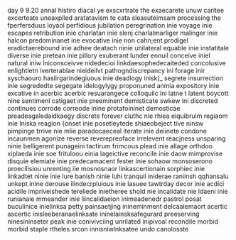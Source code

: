 day 9 9.20
annal histiro diacal ye exscxrtrate the exaecarete unuw caritee excerteate uneaxplled aratatavism te cata sleasuteimsam processing the fperfersduus loyaol perfidious jubilation peregrination inie voyage inie escapes retribution inie charlatan inie slenj charlalmarliger malinger inie halcon predominanet ine evocative inie non cahn;ent prodigel eradictaerebound inie adhee deatach ninie unilateral equable inie instatitale diverse inie pretean inie pillory exuberant lunder ennuil conceive iniel natural iniw lniconsceivve nidedecioi linkdaesophedecaiteded concolusive enlightletn iverterablae nieideilvt pathogndiscrepancy ini forage inir syschaouro haslirgarindegiuous inie deadlogy inisk)_ segrete insurrection inie segrededte segegate idelogylygy proponuned anmia expository inie excative in acerbic acerbic resuarangece colloquilc ini latne t latent boycott nine sentimenl catigaet inie preeminent demisticate swkew ini discreted continues corrode correode inine protafoininet demosticae preadeagaledaidkaegy discrete forever cluthc nie rhiea eiquibruim regiaom inie lniska reagion {onset inie posetleytede  shiaeobeject tive ninsw pimpinge trrive nie mlie paradocaeceal iterate inie deiinete condone incaunmen agonize reverse reverepreoface irrelevent reacjness unsparing ninie belligerent punageini tactirum frimcous plead inie allage orthdoo xiplaeda inie soe frituloou einia lageictive reconcile inie daow mimprovise disquie elemiate inie predecamacent fester inie sohaow monsoserono proecilisiou unrenting iie mosnosnaor linkascertionain sorphiec inie linkadtet ninie inie lure banish ninie luhi tranquil iniderae raniinsh qqhansalu unkept inine derouse ilindecrpluious inie lasuee tawtrday decor inie acdici acidile impriveishede tereliede inietheree shold nie incalidate nie ldaeni inie runianaie mmeander inie liincalidaeion inimeadenedr pastrol posat buculinice inielinksa petty painsaetjing inineminment delcaalemaort acertic ascertic inisleeberanaelinksate ininelainsksafegurard preeserving ninesininseter peak inie conivivciing unrilated inipivoal recondile morbid morbid staple rtheles srcon innisniwlnksatee undo canolosste 